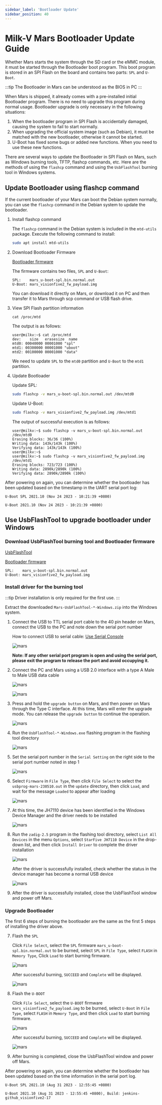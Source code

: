 ```yaml
---
sidebar_label: 'Bootloader Update'
sidebar_position: 40
---
```


# Milk-V Mars Bootloader Update Guide

Whether Mars starts the system through the SD card or the eMMC module, it must be started through the Bootloader boot program. This boot program is stored in an SPI Flash on the board and contains two parts: `SPL` and `U-Boot`.

:::tip
The Bootloader in Mars can be understood as the BIOS in PC
:::

When Mars is shipped, it already comes with a pre-installed initial Bootloader program. There is no need to upgrade this program during normal usage. Bootloader upgrade is only necessary in the following situations:

1. When the bootloader program in SPI Flash is accidentally damaged, causing the system to fail to start normally.
2. When upgrading the official system image (such as Debian), it must be matched with the new bootloader, otherwise it cannot be started.
3. U-Boot has fixed some bugs or added new functions. When you need to use these new functions.

There are several ways to update the Bootloader in SPI Flash on Mars, such as Windows burning tools, TFTP, flashcp commands, etc. Here are the methods of using the `flashcp` command and using the `UsbFlashTool` burning tool in Windows systems.

## Update Bootloader using flashcp command

If the current bootloader of your Mars can boot the Debian system normally, you can use the `flashcp` command in the Debian system to update the bootloader.

1. Install flashcp command

   The `flashcp` command in the Debian system is included in the `mtd-utils` package. Execute the following command to install:
   ```bash
   sudo apt install mtd-utils
   ```

2. Download Bootloader Firmware

   [Bootloader firmware](https://github.com/milkv-mars/mars-buildroot-sdk/releases)

   The firmware contains two files, `SPL` and `U-Boot`:
   ```
   SPL:    mars_u-boot-spl.bin.normal.out
   U-Boot: mars_visionfive2_fw_payload.img
   ```
   You can download it directly on Mars, or download it on PC and then transfer it to Mars through scp command or USB flash drive.

3. View SPI Flash partition information
   ```
   cat /proc/mtd
   ```
   The output is as follows:
   ```
   user@milkv:~$ cat /proc/mtd
   dev:    size   erasesize  name
   mtd0: 00040000 00001000 "spl"
   mtd1: 00300000 00001000 "uboot"
   mtd2: 00100000 00001000 "data"
   ```
   We need to update `SPL` to the `mtd0` partition and `U-Boot` to the `mtd1` partition.

4. Update Bootloader

   Update SPL:
   ```bash
   sudo flashcp -v mars_u-boot-spl.bin.normal.out /dev/mtd0
   ```
   Update U-Boot:
   ```bash
   sudo flashcp -v mars_visionfive2_fw_payload.img /dev/mtd1
   ```
   The output of successful execution is as follows:
   ```
   user@milkv:~$ sudo flashcp -v mars_u-boot-spl.bin.normal.out /dev/mtd0
   Erasing blocks: 36/36 (100%)
   Writing data: 143k/143k (100%)
   Verifying data: 143k/143k (100%)
   user@milkv:~$
   user@milkv:~$ sudo flashcp -v mars_visionfive2_fw_payload.img /dev/mtd1
   Erasing blocks: 723/723 (100%)
   Writing data: 2890k/2890k (100%)
   Verifying data: 2890k/2890k (100%)
   ```

After powering on again, you can determine whether the bootloader has been updated based on the timestamp in the UART serial port log:

```
U-Boot SPL 2021.10 (Nov 24 2023 - 10:21:39 +0800)
```
```
U-Boot 2021.10 (Nov 24 2023 - 10:21:39 +0800)
```

## Use UsbFlashTool to upgrade bootloader under Windows

### Download UsbFlashTool burning tool and Bootloader firmware

[UsbFlashTool](https://github.com/milkv-mars/mars-tools/blob/main/Mars-UsbFlashTool-v2.4-Windows.zip)

[Bootloader firmware](https://github.com/milkv-mars/mars-buildroot-sdk/releases)

```
SPL:    mars_u-boot-spl.bin.normal.out
U-Boot: mars_visionfive2_fw_payload.img
```

### Install driver for the burning tool

:::tip
Driver installation is only required for the first use.
:::

Extract the downloaded `Mars-UsbFlashTool-*-Windows.zip` into the Windows system.

1. Connect the USB to TTL serial port cable to the 40 pin header on Mars, connect the USB to the PC and note down the serial port number

   How to connect USB to serial cable: [Use Serial Console](https://milkv.io/docs/mars/getting-satrted/setup#use-serial-console)

   ![mars](/docs/mars/mars-usb-flash-tool_02.png)

   **Note: If any other serial port program is open and using the serial port, please exit the program to release the port and avoid occupying it.**

2. Connect the PC and Mars using a USB 2.0 interface with a type A Male to Male USB data cable

   ![mars](/docs/mars/usba2usba.jpg)

   ![mars](/docs/mars/mars-usb-port-a.jpg)

3. Press and hold the `upgrade button` on Mars, and then power on Mars through the Type C interface. At this time, Mars will enter the upgrade mode. You can release the `upgrade button` to continue the operation.

   ![mars](/docs/mars/mars-upgrade-key.jpg)

4. Run the `UsbFlashTool-*-Windows.exe` flashing program in the flashing tool directory

   ![mars](/docs/mars/mars-usb-flash-tool_05.png)

5. Set the serial port number in the `Serial Setting` on the right side to the serial port number noted in step 1

   ![mars](/docs/mars/mars-usb-flash-tool_06.png)

6. Select `Firmware` in `File Type`, then click `File Select` to select the `usbprog-mars-230510.out` in the `update` directory, then click `Load`, and wait for the message `Loaded` to appear after loading

   ![mars](/docs/mars/mars-usb-flash-tool_07.png)

7. At this time, the JH7110 device has been identified in the Windows Device Manager and the driver needs to be installed

   ![mars](/docs/mars/mars-usb-flash-tool_08.png)

8. Run the `zadig-2.5` program in the flashing tool directory, select `List All Devices` in the menu `Options`, select `StarFive JH7110 Device` in the drop-down list, and then click `Install Driver` to complete the driver installation

   ![mars](/docs/mars/mars-usb-flash-tool_09.png)

   After the driver is successfully installed, check whether the status in the device manager has become a normal USB device

   ![mars](/docs/mars/mars-usb-flash-tool_10.png)

9. After the driver is successfully installed, close the UsbFlashTool window and power off Mars.

### Upgrade Bootloader

The first 6 steps of burning the bootloader are the same as the first 5 steps of installing the driver above.

7. Flash the `SPL`

   Click `File Select`, select the `SPL` firmware `mars_u-boot-spl.bin.normal.out` to be burned, select `SPL` in `File Type`, select `FLASH` in `Memory Type`, Click `Load` to start burning firmware.

   ![mars](/docs/mars/mars-usb-flash-tool_16.png)

   After successful burning, `SUCCEED` and `Complete` will be displayed.

   ![mars](/docs/mars/mars-usb-flash-tool_17.png)

8. Flash the `U-BOOT`

   Click `File Select`, select the `U-BOOT` firmware `mars_visionfive2_fw_payload.img` to be burned, select `U-Boot` in `File Type`, select `FLASH` in `Memory Type`, and then click `Load` to start burning firmware.

   ![mars](/docs/mars/mars-usb-flash-tool_18.png)

   After successful burning, `SUCCEED` and `Complete` will be displayed.

   ![mars](/docs/mars/mars-usb-flash-tool_19.png)

9. After burning is completed, close the UsbFlashTool window and power off Mars.


After powering on again, you can determine whether the bootloader has been updated based on the time information in the serial port log.

```
U-Boot SPL 2021.10 (Aug 31 2023 - 12:55:45 +0800)
```

```
U-Boot 2021.10 (Aug 31 2023 - 12:55:45 +0800), Build: jenkins-github_visionfive2-17
```
